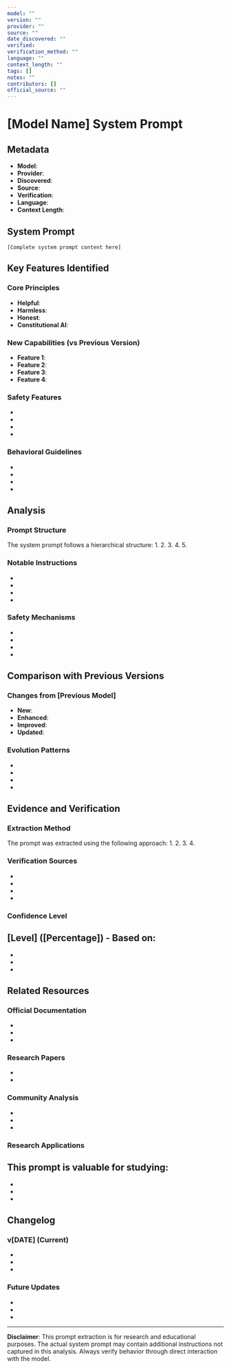 ```yaml
---
model: ""
version: ""
provider: ""
source: ""
date_discovered: ""
verified: 
verification_method: ""
language: ""
context_length: ""
tags: []
notes: ""
contributors: []
official_source: ""
---
```


# [Model Name] System Prompt

## Metadata
- **Model**: 
- **Provider**: 
- **Discovered**: 
- **Source**: 
- **Verification**: 
- **Language**: 
- **Context Length**: 

## System Prompt

```
[Complete system prompt content here]
```

## Key Features Identified

### Core Principles
- **Helpful**: 
- **Harmless**: 
- **Honest**: 
- **Constitutional AI**: 

### New Capabilities (vs Previous Version)
- **Feature 1**: 
- **Feature 2**: 
- **Feature 3**: 
- **Feature 4**: 

### Safety Features
- 
- 
- 
- 

### Behavioral Guidelines
- 
- 
- 
- 

## Analysis

### Prompt Structure
The system prompt follows a hierarchical structure:
1. 
2. 
3. 
4. 
5. 

### Notable Instructions
- 
- 
- 
- 

### Safety Mechanisms
- 
- 
- 
- 

## Comparison with Previous Versions

### Changes from [Previous Model]
- **New**: 
- **Enhanced**: 
- **Improved**: 
- **Updated**: 

### Evolution Patterns
- 
- 
- 
- 

## Evidence and Verification

### Extraction Method
The prompt was extracted using the following approach:
1. 
2. 
3. 
4. 

### Verification Sources
- 
- 
- 
- 

### Confidence Level
**[Level] ([Percentage])** - Based on:
- 
- 
- 
- 

## Related Resources

### Official Documentation
- 
- 
- 

### Research Papers
- 
- 

### Community Analysis
- 
- 
- 

### Research Applications
This prompt is valuable for studying:
- 
- 
- 
- 

## Changelog

### v[DATE] (Current)
- 
- 
- 

### Future Updates
- 
- 
- 

---

**Disclaimer**: This prompt extraction is for research and educational purposes. The actual system prompt may contain additional instructions not captured in this analysis. Always verify behavior through direct interaction with the model.